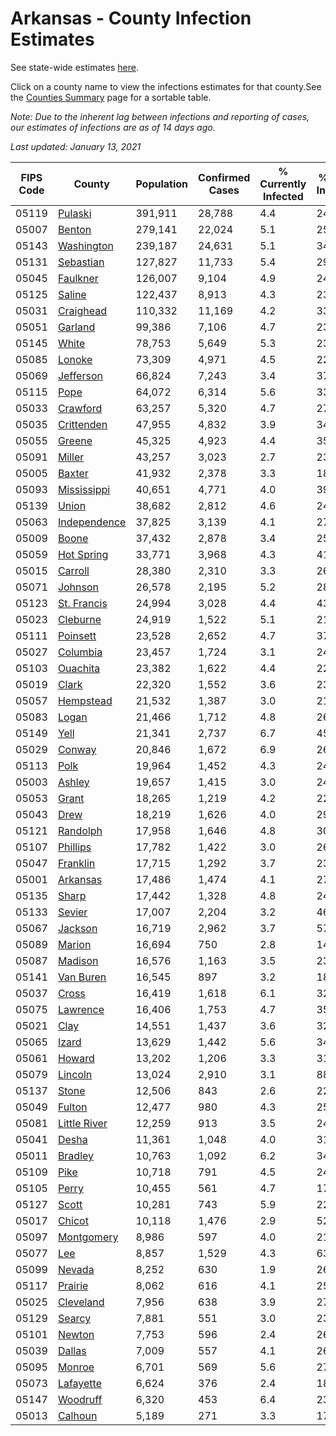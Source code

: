# Arkansas - County Infection Estimates

See state-wide estimates [here](/infections/us-ar).

Click on a county name to view the infections estimates for that county.See the [Counties Summary](/infections/summary-counties) page for a sortable table.

*Note: Due to the inherent lag between infections and reporting of cases, our estimates of infections are as of 14 days ago.*

*Last updated: January 13, 2021*

|   FIPS Code |                       County |   Population |   Confirmed Cases |   % Currently Infected |   % Total Infected |
|-------------|------------------------------|--------------|-------------------|------------------------|--------------------|
|       05119 |           [Pulaski](pulaski) |      391,911 |            28,788 |                    4.4 |               24.8 |
|       05007 |             [Benton](benton) |      279,141 |            22,024 |                    5.1 |               25.9 |
|       05143 |     [Washington](washington) |      239,187 |            24,631 |                    5.1 |               34.8 |
|       05131 |       [Sebastian](sebastian) |      127,827 |            11,733 |                    5.4 |               29.5 |
|       05045 |         [Faulkner](faulkner) |      126,007 |             9,104 |                    4.9 |               24.0 |
|       05125 |             [Saline](saline) |      122,437 |             8,913 |                    4.3 |               23.9 |
|       05031 |       [Craighead](craighead) |      110,332 |            11,169 |                    4.2 |               33.4 |
|       05051 |           [Garland](garland) |       99,386 |             7,106 |                    4.7 |               23.3 |
|       05145 |               [White](white) |       78,753 |             5,649 |                    5.3 |               23.5 |
|       05085 |             [Lonoke](lonoke) |       73,309 |             4,971 |                    4.5 |               22.2 |
|       05069 |       [Jefferson](jefferson) |       66,824 |             7,243 |                    3.4 |               37.1 |
|       05115 |                 [Pope](pope) |       64,072 |             6,314 |                    5.6 |               33.2 |
|       05033 |         [Crawford](crawford) |       63,257 |             5,320 |                    4.7 |               27.0 |
|       05035 |     [Crittenden](crittenden) |       47,955 |             4,832 |                    3.9 |               34.8 |
|       05055 |             [Greene](greene) |       45,325 |             4,923 |                    4.4 |               35.6 |
|       05091 |             [Miller](miller) |       43,257 |             3,023 |                    2.7 |               23.3 |
|       05005 |             [Baxter](baxter) |       41,932 |             2,378 |                    3.3 |               18.4 |
|       05093 |   [Mississippi](mississippi) |       40,651 |             4,771 |                    4.0 |               39.5 |
|       05139 |               [Union](union) |       38,682 |             2,812 |                    4.6 |               24.5 |
|       05063 | [Independence](independence) |       37,825 |             3,139 |                    4.1 |               27.6 |
|       05009 |               [Boone](boone) |       37,432 |             2,878 |                    3.4 |               25.1 |
|       05059 |     [Hot Spring](hot-spring) |       33,771 |             3,968 |                    4.3 |               41.4 |
|       05015 |           [Carroll](carroll) |       28,380 |             2,310 |                    3.3 |               26.9 |
|       05071 |           [Johnson](johnson) |       26,578 |             2,195 |                    5.2 |               28.2 |
|       05123 |   [St. Francis](st.-francis) |       24,994 |             3,028 |                    4.4 |               43.0 |
|       05023 |         [Cleburne](cleburne) |       24,919 |             1,522 |                    5.1 |               21.6 |
|       05111 |         [Poinsett](poinsett) |       23,528 |             2,652 |                    4.7 |               37.2 |
|       05027 |         [Columbia](columbia) |       23,457 |             1,724 |                    3.1 |               24.3 |
|       05103 |         [Ouachita](ouachita) |       23,382 |             1,622 |                    4.4 |               22.5 |
|       05019 |               [Clark](clark) |       22,320 |             1,552 |                    3.6 |               23.4 |
|       05057 |       [Hempstead](hempstead) |       21,532 |             1,387 |                    3.0 |               21.5 |
|       05083 |               [Logan](logan) |       21,466 |             1,712 |                    4.8 |               26.0 |
|       05149 |                 [Yell](yell) |       21,341 |             2,737 |                    6.7 |               45.1 |
|       05029 |             [Conway](conway) |       20,846 |             1,672 |                    6.9 |               26.2 |
|       05113 |                 [Polk](polk) |       19,964 |             1,452 |                    4.3 |               24.1 |
|       05003 |             [Ashley](ashley) |       19,657 |             1,415 |                    3.0 |               24.4 |
|       05053 |               [Grant](grant) |       18,265 |             1,219 |                    4.2 |               22.2 |
|       05043 |                 [Drew](drew) |       18,219 |             1,626 |                    4.0 |               29.8 |
|       05121 |         [Randolph](randolph) |       17,958 |             1,646 |                    4.8 |               30.4 |
|       05107 |         [Phillips](phillips) |       17,782 |             1,422 |                    3.0 |               26.7 |
|       05047 |         [Franklin](franklin) |       17,715 |             1,292 |                    3.7 |               23.1 |
|       05001 |         [Arkansas](arkansas) |       17,486 |             1,474 |                    4.1 |               27.9 |
|       05135 |               [Sharp](sharp) |       17,442 |             1,328 |                    4.8 |               24.9 |
|       05133 |             [Sevier](sevier) |       17,007 |             2,204 |                    3.2 |               46.3 |
|       05067 |           [Jackson](jackson) |       16,719 |             2,962 |                    3.7 |               57.5 |
|       05089 |             [Marion](marion) |       16,694 |               750 |                    2.8 |               14.4 |
|       05087 |           [Madison](madison) |       16,576 |             1,163 |                    3.5 |               23.7 |
|       05141 |       [Van Buren](van-buren) |       16,545 |               897 |                    3.2 |               18.1 |
|       05037 |               [Cross](cross) |       16,419 |             1,618 |                    6.1 |               32.9 |
|       05075 |         [Lawrence](lawrence) |       16,406 |             1,753 |                    4.7 |               35.4 |
|       05021 |                 [Clay](clay) |       14,551 |             1,437 |                    3.6 |               32.5 |
|       05065 |               [Izard](izard) |       13,629 |             1,442 |                    5.6 |               34.5 |
|       05061 |             [Howard](howard) |       13,202 |             1,206 |                    3.3 |               31.5 |
|       05079 |           [Lincoln](lincoln) |       13,024 |             2,910 |                    3.1 |               88.0 |
|       05137 |               [Stone](stone) |       12,506 |               843 |                    2.6 |               22.2 |
|       05049 |             [Fulton](fulton) |       12,477 |               980 |                    4.3 |               25.7 |
|       05081 | [Little River](little-river) |       12,259 |               913 |                    3.5 |               24.9 |
|       05041 |               [Desha](desha) |       11,361 |             1,048 |                    4.0 |               31.3 |
|       05011 |           [Bradley](bradley) |       10,763 |             1,092 |                    6.2 |               34.6 |
|       05109 |                 [Pike](pike) |       10,718 |               791 |                    4.5 |               24.5 |
|       05105 |               [Perry](perry) |       10,455 |               561 |                    4.7 |               17.5 |
|       05127 |               [Scott](scott) |       10,281 |               743 |                    5.9 |               22.9 |
|       05017 |             [Chicot](chicot) |       10,118 |             1,476 |                    2.9 |               52.6 |
|       05097 |     [Montgomery](montgomery) |        8,986 |               597 |                    4.0 |               21.2 |
|       05077 |                   [Lee](lee) |        8,857 |             1,529 |                    4.3 |               63.5 |
|       05099 |             [Nevada](nevada) |        8,252 |               630 |                    1.9 |               26.1 |
|       05117 |           [Prairie](prairie) |        8,062 |               616 |                    4.1 |               25.4 |
|       05025 |       [Cleveland](cleveland) |        7,956 |               638 |                    3.9 |               27.2 |
|       05129 |             [Searcy](searcy) |        7,881 |               551 |                    3.0 |               23.2 |
|       05101 |             [Newton](newton) |        7,753 |               596 |                    2.4 |               26.0 |
|       05039 |             [Dallas](dallas) |        7,009 |               557 |                    4.1 |               26.2 |
|       05095 |             [Monroe](monroe) |        6,701 |               569 |                    5.6 |               27.6 |
|       05073 |       [Lafayette](lafayette) |        6,624 |               376 |                    2.4 |               18.9 |
|       05147 |         [Woodruff](woodruff) |        6,320 |               453 |                    6.4 |               23.2 |
|       05013 |           [Calhoun](calhoun) |        5,189 |               271 |                    3.3 |               17.0 |